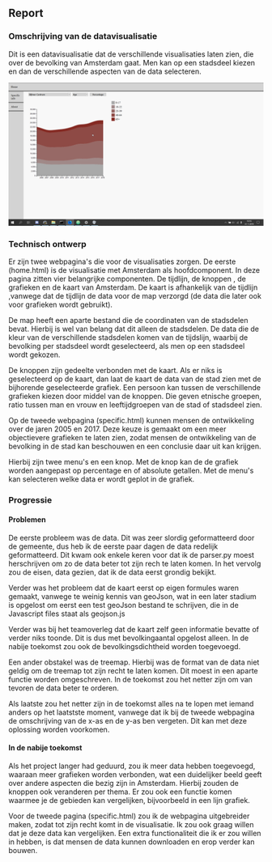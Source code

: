 ## Report
### Omschrijving van de datavisualisatie
Dit is een datavisualisatie dat de verschillende visualisaties laten zien, die over de bevolking van Amsterdam gaat. Men kan op een stadsdeel kiezen en dan de verschillende aspecten van de data selecteren.

![](Afbeeldingen/firefox_1BN0qKWpqU.png)

### Technisch ontwerp
Er zijn twee webpagina's die voor de visualisaties zorgen. De eerste (home.html) is de visualisatie met Amsterdam als hoofdcomponent. In deze pagina zitten vier belangrijke componenten. De tijdlijn, de knoppen , de grafieken en de kaart van Amsterdam. De kaart is afhankelijk van de tijdlijn ,vanwege dat de tijdlijn de data voor de map verzorgd (de data die later ook voor grafieken wordt gebruikt).

De map heeft een aparte bestand die de coordinaten van de stadsdelen bevat. Hierbij is wel van belang dat dit alleen de stadsdelen. De data die de kleur van de verschillende stadsdelen komen van de tijdslijn, waarbij de bevolking per stadsdeel wordt geselecteerd, als men op een stadsdeel wordt gekozen.

De knoppen zijn gedeelte verbonden met de kaart. Als er niks is geselecteerd op de kaart, dan laat de kaart de data van de stad zien met de bijhorende geselecteerde grafiek. Een persoon kan tussen de verschillende grafieken kiezen door middel van de knoppen. Die geven etnische groepen, ratio tussen man en vrouw en leeftijdgroepen van de stad of stadsdeel zien.

Op de tweede webpagina (specific.html) kunnen mensen de ontwikkeling over de jaren 2005 en 2017. Deze keuze is gemaakt om een meer objectievere grafieken te laten zien, zodat mensen de ontwikkeling van de bevolking in de stad kan beschouwen en een conclusie daar uit kan krijgen.

Hierbij zijn twee menu's en een knop. Met de knop kan de de grafiek worden aangepast op percentage en of absolute getallen. Met de menu's kan selecteren welke data er wordt geplot in de grafiek.

### Progressie
#### Problemen
De eerste probleem was de data. Dit was zeer slordig geformatteerd door de gemeente, dus heb ik de eerste paar dagen de data redelijk geformatteerd. Dit kwam ook enkele keren voor dat ik de parser.py moest herschrijven om zo de data beter tot zijn rech te laten komen. In het vervolg zou de eisen, data gezien, dat ik de data eerst grondig bekijkt.

Verder was het probleem dat de kaart eerst op eigen formules waren gemaakt, vanwege te weinig kennis van geoJson, wat in een later stadium is opgelost om eerst een test geoJson bestand te schrijven, die in de Javascript files staat als geojson.js

Verder was bij het teamoverleg dat de kaart zelf geen informatie bevatte of verder niks toonde. Dit is dus met bevolkingaantal opgelost alleen. In de nabije toekomst zou ook de bevolkingsdichtheid worden toegevoegd.

Een ander obstakel was de treemap. Hierbij was de format van de data niet geldig om de treemap tot zijn recht te laten komen. Dit moest in een aparte functie worden omgeschreven. In de toekomst zou het netter zijn om van tevoren de data beter te orderen.

Als laatste zou het netter zijn in de toekomst alles na te lopen met iemand anders op het laatstste moment, vanwege dat ik bij de tweede webpagina de omschrijving van de x-as en de y-as ben vergeten. Dit kan met deze oplossing worden voorkomen.

#### In de nabije toekomst
Als het project langer had geduurd, zou ik meer data hebben toegevoegd, waaraan meer grafieken worden verbonden, wat een duidelijker beeld geeft over andere aspecten die bezig zijn in Amsterdam. Hierbij zouden de knoppen ook veranderen per thema. Er zou ook een functie komen waarmee je de gebieden kan vergelijken, bijvoorbeeld in een lijn grafiek.

Voor de tweede pagina (specific.html) zou ik de webpagina uitgebreider maken, zodat tot zijn recht komt in de visualisatie. Ik zou ook graag willen dat je deze data kan vergelijken. Een extra functionaliteit die ik er zou willen in hebben, is dat mensen de data kunnen downloaden en erop verder kan bouwen.
